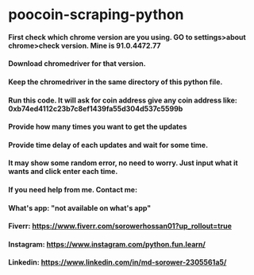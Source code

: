 # poocoin-scraping-python

#### First check which chrome version are you using. GO to settings>about chrome>check version. Mine  is 91.0.4472.77
#### Download chromedriver for that version.
#### Keep the chromedriver in the same directory of this python file.
####             
####           
#### Run this code. It will ask for coin address give any coin address like: 0xb74ed4112c23b7c8ef1439fa55d304d537c5599b
#### Provide how many times you want to get the updates
#### Provide time delay of each updates and wait for some time.

#### It may show some random error, no need to worry. Just input what it wants and click enter each time.


#### If you need help from me. Contact me:
#### What's app: "not available on what's app"
#### Fiverr: https://www.fiverr.com/sorowerhossan01?up_rollout=true 
#### Instagram: https://www.instagram.com/python.fun.learn/ 
#### Linkedin: https://www.linkedin.com/in/md-sorower-2305561a5/
